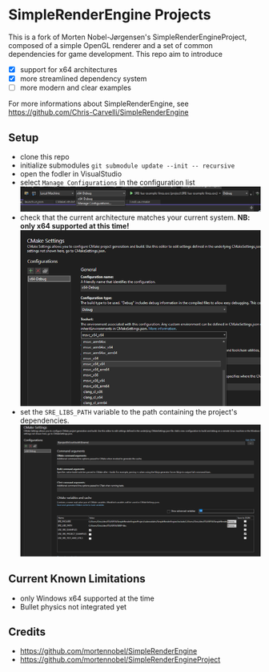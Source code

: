 # SimpleRenderEngine Projects

This is a fork of Morten Nobel-Jørgensen's SimpleRenderEngineProject, composed of a simple OpenGL renderer and a set of common dependencies for game development. This repo aim to introduce
- [x] support for x64 architectures
- [x] more streamlined dependency system
- [ ] more modern and clear examples

For more informations about SimpleRenderEngine, see
https://github.com/Chris-Carvelli/SimpleRenderEngine


## Setup
- clone this repo
- initialize submodules `git submodule update --init -- recursive`
- open the fodler in VisualStudio
- select `Manage Configurations` in the configuration list
![cmake_settings](media/cmake_settings.png)
- check that the current architecture matches your current system. **NB: only x64 supported at this time!**
![target_architecture](media/target_architecture.png)
- set the `SRE_LIBS_PATH` variable to the path containing the project's dependencies.
![srep_libs](media/srep_libs.png)

## Current Known Limitations
- only Windows x64 supported at the time
- Bullet physics not integrated yet

## Credits
- https://github.com/mortennobel/SimpleRenderEngine
- https://github.com/mortennobel/SimpleRenderEngineProject
